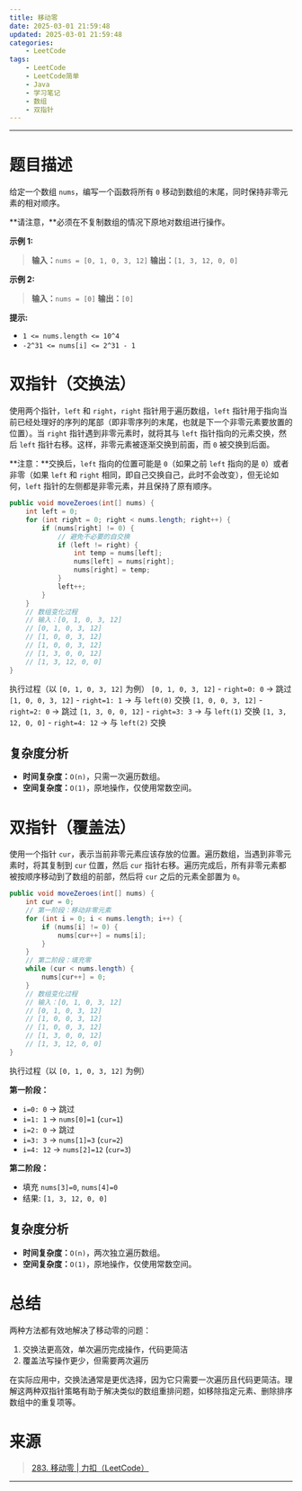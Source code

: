 ```yaml
---
title: 移动零
date: 2025-03-01 21:59:48
updated: 2025-03-01 21:59:48
categories:
    - LeetCode
tags:
    - LeetCode
    - LeetCode简单
    - Java
    - 学习笔记
    - 数组
    - 双指针
---
```

---

# 题目描述

给定一个数组 `nums`，编写一个函数将所有 `0` 移动到数组的末尾，同时保持非零元素的相对顺序。

**请注意，**必须在不复制数组的情况下原地对数组进行操作。

**示例 1:**
> **输入：**`nums = [0, 1, 0, 3, 12]`
> **输出：**`[1, 3, 12, 0, 0]`

**示例 2:**
> **输入：**`nums = [0]`
> **输出：**`[0]`

**提示:**
* `1 <= nums.length <= 10^4`
* `-2^31 <= nums[i] <= 2^31 - 1`

<!-- more -->

# 双指针（交换法）

使用两个指针，`left` 和 `right`，`right` 指针用于遍历数组，`left` 指针用于指向当前已经处理好的序列的尾部（即非零序列的末尾，也就是下一个非零元素要放置的位置）。当 `right` 指针遇到非零元素时，就将其与 `left` 指针指向的元素交换，然后 `left` 指针右移。这样，非零元素被逐渐交换到前面，而 `0` 被交换到后面。

**注意：**交换后，`left` 指向的位置可能是 `0`（如果之前 `left` 指向的是 `0`）或者非零（如果 `left` 和 `right` 相同，即自己交换自己，此时不会改变），但无论如何，`left` 指针的左侧都是非零元素，并且保持了原有顺序。

```java
public void moveZeroes(int[] nums) {
    int left = 0;
    for (int right = 0; right < nums.length; right++) {
        if (nums[right] != 0) {
            // 避免不必要的自交换
            if (left != right) {
                int temp = nums[left];
                nums[left] = nums[right];
                nums[right] = temp;
            }
            left++;
        }
    }
    // 数组变化过程
    // 输入：[0, 1, 0, 3, 12]
    // [0, 1, 0, 3, 12]
    // [1, 0, 0, 3, 12]
    // [1, 0, 0, 3, 12]
    // [1, 3, 0, 0, 12]
    // [1, 3, 12, 0, 0]
}
```

执行过程（以 `[0, 1, 0, 3, 12]` 为例）
`[0, 1, 0, 3, 12]` - `right=0: 0` → 跳过
`[1, 0, 0, 3, 12]` - `right=1: 1` → 与 `left(0)` 交换
`[1, 0, 0, 3, 12]` - `right=2: 0` → 跳过
`[1, 3, 0, 0, 12]` - `right=3: 3` → 与 `left(1)` 交换
`[1, 3, 12, 0, 0]` - `right=4: 12` → 与 `left(2)` 交换

## 复杂度分析

* **时间复杂度：**`O(n)`，只需一次遍历数组。
* **空间复杂度：**`O(1)`，原地操作，仅使用常数空间。

# 双指针（覆盖法）

使用一个指针 `cur`，表示当前非零元素应该存放的位置。遍历数组，当遇到非零元素时，将其复制到 `cur` 位置，然后 `cur` 指针右移。遍历完成后，所有非零元素都被按顺序移动到了数组的前部，然后将 `cur` 之后的元素全部置为 `0`。

```java
public void moveZeroes(int[] nums) {
    int cur = 0;
    // 第一阶段：移动非零元素
    for (int i = 0; i < nums.length; i++) {
        if (nums[i] != 0) {
            nums[cur++] = nums[i];
        }
    }
    // 第二阶段：填充零
    while (cur < nums.length) {
        nums[cur++] = 0;
    }
    // 数组变化过程
    // 输入：[0, 1, 0, 3, 12]
    // [0, 1, 0, 3, 12]
    // [1, 0, 0, 3, 12]
    // [1, 0, 0, 3, 12]
    // [1, 3, 0, 0, 12]
    // [1, 3, 12, 0, 0]
}
```

执行过程（以 `[0, 1, 0, 3, 12]` 为例）

**第一阶段：**
* `i=0: 0` → 跳过
* `i=1: 1` → `nums[0]=1` (`cur=1`)
* `i=2: 0` → 跳过
* `i=3: 3` → `nums[1]=3` (`cur=2`)
* `i=4: 12` → `nums[2]=12` (`cur=3`)

**第二阶段：**
* 填充 `nums[3]=0`, `nums[4]=0`
* 结果: `[1, 3, 12, 0, 0]`

## 复杂度分析

* **时间复杂度：**`O(n)`，两次独立遍历数组。
* **空间复杂度：**`O(1)`，原地操作，仅使用常数空间。

# 总结

两种方法都有效地解决了移动零的问题：

1. 交换法更高效，单次遍历完成操作，代码更简洁
2. 覆盖法写操作更少，但需要两次遍历

在实际应用中，交换法通常是更优选择，因为它只需要一次遍历且代码更简洁。理解这两种双指针策略有助于解决类似的数组重排问题，如移除指定元素、删除排序数组中的重复项等。

# 来源

> [283. 移动零 | 力扣（LeetCode）][1]

---

[1]: https://leetcode.cn/problems/move-zeroes/description/ "283. 移动零 | 力扣（LeetCode）"
